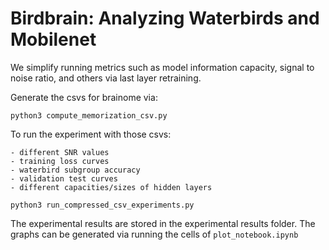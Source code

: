 # Birdbrain: Analyzing Waterbirds and Mobilenet
We simplify running metrics such as model information capacity, signal to noise ratio, and others via last layer retraining. 

Generate the csvs for brainome via:
```
python3 compute_memorization_csv.py
```

To run the experiment with those csvs:

    - different SNR values
    - training loss curves
    - waterbird subgroup accuracy
    - validation test curves
    - different capacities/sizes of hidden layers

```
python3 run_compressed_csv_experiments.py
```

The experimental results are stored in the experimental results folder. The graphs can be generated via running the cells of `plot_notebook.ipynb`


